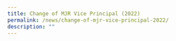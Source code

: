 ```yaml
---
title: Change of MJR Vice Principal (2022)
permalink: /news/change-of-mjr-vice-principal-2022/
description: ""
---
```

